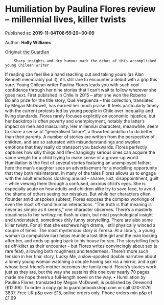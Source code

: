 
# Humiliation by Paulina Flores review – millennial lives, killer twists

Published at: **2019-11-04T08:59:20+00:00**

Author: **Holly Williams**

Original: [the Guardian](https://www.theguardian.com/books/2019/nov/04/humiliation-by-paulina-flores-short-stories-chile-review)


        Sharp insights and dry humour mark the debut of this accomplished young Chilean writer
      
If reading can feel like a hand reaching out and taking yours (as Alan Bennett memorably put it), it’s still rare to encounter a debut with a grip this sure. Young Chilean writer Paulina Flores leads you with such cool confidence through her nine stories that I can’t wait to follow wherever she goes next.
First published in Chile in 2015 – after she won the Roberto Bolaño prize for the title story, Qué Vergüenza – this collection, translated by Megan McDowell, has earned her much praise. It feels particularly timely with the current protests led by young people in Chile over inequality and living standards. Flores rarely focuses explicitly on economic injustice, but her backdrop is often poverty and unemployment, notably the latter’s impact on men and masculinity. Her millennial characters, meanwhile, seem to share a sense of “generalised failure”, a thwarted ambition to do better than their parents.
A number of stories are written from the perspective of children, and are so saturated with misunderstandings and swollen emotions that they really do transport you backwards. Flores perfectly captures how silly things and life-changingly serious ones can acquire the same weight for a child trying to make sense of a grown-up world.
Humiliation is the first of several stories featuring an unemployed father; here the man’s daughter sees an advertisement for a modelling opportunity that they both misinterpret. In many of the tales Flores allows us to engage with the adult emotions sloshing around – shame, lust, disappointment, guilt – while viewing them through a confused, anxious child’s eyes. She is especially acute on how adults and children alike try to save face, to avoid the shame of others seeing our mistakes.
But while her characters often flounder amid unspoken subtext, Flores exposes the complex workings of even the most off-hand human interactions. “The truth is that meaning is never as simple as it seems,” one character observes.
There’s a masterly steadiness to her writing: no flash or dash, but neat psychological insight and understated, sometimes drily funny storytelling. There are also some killer twists. For all that she eschews high drama, I still physically winced a couple of times.
The most mysterious story is Teresa. At a library, a young woman (a compulsive liar) helps reunite a lost little girl and the man looking after her, and ends up going back to his house for sex. The storytelling feels as off-kilter as their encounter – but Flores writes convincingly about sex (a rare feat), allowing both roughness and tenderness.
There’s more such tension in her final story, Lucky Me, a slow-spooled double narrative about a lonely young woman watching a couple having sex via a mirror, and a girl whose best friend’s mother becomes the family maid. Flores’s stories work just as they are, but the way she sustains this one over nearly 70 pages made me hope there’s a full-length novel on the way.
• Humiliation by Paulina Flores, translated by Megan McDowell, is published by Oneworld (£12.99). To order a copy go to guardianbookshop.com or call 020-3176 3837. Free UK p&p over £15, online orders only. Phone orders min p&p of £1.99
